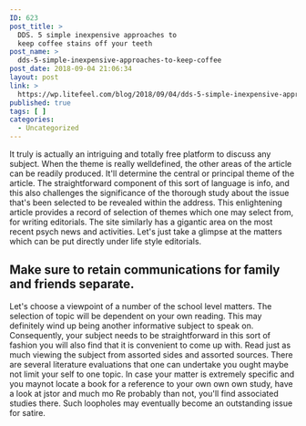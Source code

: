 ```yaml
---
ID: 623
post_title: >
  DDS. 5 simple inexpensive approaches to
  keep coffee stains off your teeth
post_name: >
  dds-5-simple-inexpensive-approaches-to-keep-coffee
post_date: 2018-09-04 21:06:34
layout: post
link: >
  https://wp.litefeel.com/blog/2018/09/04/dds-5-simple-inexpensive-approaches-to-keep-coffee/
published: true
tags: [ ]
categories:
  - Uncategorized
---
```

<p>It truly is actually an intriguing and totally free platform to discuss any subject. When the theme is really welldefined, the other areas of the article can be readily produced. It'll determine the central or principal theme of the article. The straightforward component of this sort of language is info, and this also challenges the significance of the thorough study about the issue that's been selected to be revealed within the address. This enlightening article provides a record of selection of themes which one may select from, for writing editorials. The site similarly has a gigantic area on the most recent psych news and activities. Let's just take a glimpse at the matters which can be put directly under life style editorials.</p> <h2>Make sure to retain communications for family and friends separate.</h2><p>Let's choose a viewpoint of a number of the school level matters. The selection of topic will be dependent on your own reading. This may definitely wind up being another informative subject to speak on. Consequently, your subject needs to be straightforward in this sort of fashion you will also find that it is convenient to come up with. Read just as much viewing the subject from assorted sides and assorted sources. There are several literature evaluations that one can undertake you ought maybe not limit your self to one topic. In case your matter is extremely specific and you maynot locate a book for a reference to your own own own study, have a look at jstor and much mo Re probably than not, you'll find associated studies there. Such loopholes may eventually become an outstanding issue for satire.</p>